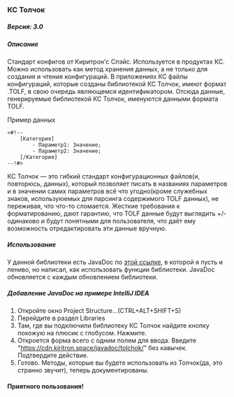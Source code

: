 ### **КС Толчок**

##### Версия: 3.0
##### Описание
Стандарт конфигов от Киритрон'с Спэйс. Используется в продуктах КС. Можно использовать как метод хранения данных, а не только для создания и чтения конфигураций. В приложениях КС файлы конфигураций, которые созданы библиотекой КС Толчок, имеют формат .TOLF, в свою очередь являющемся идентификатором. Отсюда данные, генерируемые библиотекой КС Толчок, именуются данными формата TOLF.

Пример данных
```
<#!--
    [Категория]
        - Параметр1: Значение;
        - Параметр2: Значение;
    [/Категория]
--!#>
```

КС Толчок — это гибкий стандарт конфигурационных файлов(и, повторюсь, данных), который позволяет писать в названиях параметров и в значении самих параметров всё что угодно(кроме служебных знаков, используюемых для парсинга содержимого TOLF данных), не переживая, что что-то сломается. Жесткие требования к форматированию, дают гарантию, что TOLF данные будут выглядить +/- одинаково и будут понятными для пользователя, что даёт ему возможность отредактировать эти данные вручную.

##### Использование
У данной библиотеки есть JavaDoc по [этой ссылке](https://cdn.kiritron.space/javadoc/tolchok/), в которой я пусть и лениво, но написал, как использовать функции библиотеки. JavaDoc обновляется с каждым обновлением библиотеки.

##### Добавление JavaDoc на примере IntelliJ IDEA
1. Откройте окно Project Structure...(CTRL+ALT+SHIFT+S)
2. Перейдите в раздел Libraries
3. Там, где вы подключили библиотеку КС Толчок найдите кнопку похожую на плюсик с глобусом. Нажмите.
4. Откроется форма всего с одним полем для ввода. Введите "https://cdn.kiritron.space/javadoc/tolchok/" без кавычек. Подтвердите действие.
5. Готово. Методы, которые вы будете использовать из Толчок(да, это странно звучит), теперь документированы.

#### Приятного пользования!
